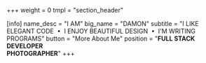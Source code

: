+++
weight = 0
tmpl = "section_header"

[info]
name_desc = "I AM"
big_name = "DAMON"
subtitle = "I LIKE ELEGANT CODE &nbsp;&bull;&nbsp; I ENJOY BEAUTIFUL DESIGN &nbsp;&bull;&nbsp; I'M WRITING PROGRAMS"
button = "More About Me"
position = "<b>FULL STACK DEVELOPER</b><br/><b>PHOTOGRAPHER</b>"
+++
